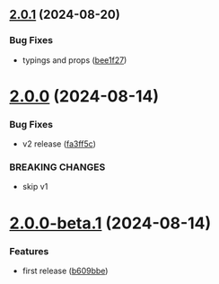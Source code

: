 ## [2.0.1](https://github.com/retejs/lit-plugin/compare/v2.0.0...v2.0.1) (2024-08-20)


### Bug Fixes

* typings and props ([bee1f27](https://github.com/retejs/lit-plugin/commit/bee1f270ca5a465247ceae97a5b95f5462e27d2e))

# [2.0.0](https://github.com/retejs/lit-plugin/compare/v1.0.0...v2.0.0) (2024-08-14)


### Bug Fixes

* v2 release ([fa3ff5c](https://github.com/retejs/lit-plugin/commit/fa3ff5ca668a69e5b0bbde8905c4343d6930a986))


### BREAKING CHANGES

* skip v1

# [2.0.0-beta.1](https://github.com/retejs/lit-plugin/compare/v2.0.0-beta.0...v2.0.0-beta.1) (2024-08-14)


### Features

* first release ([b609bbe](https://github.com/retejs/lit-plugin/commit/b609bbe14fd247849d02deb5bf86e616a816b8e0))
